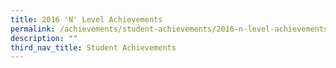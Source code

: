 ```yaml
---
title: 2016 'N' Level Achievements
permalink: /achievements/student-achievements/2016-n-level-achievements/
description: ""
third_nav_title: Student Achievements
---
```

